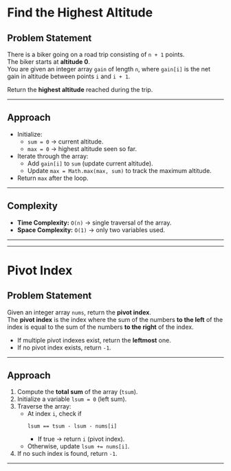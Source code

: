 # Find the Highest Altitude

##  Problem Statement
There is a biker going on a road trip consisting of `n + 1` points.  
The biker starts at **altitude 0**.  
You are given an integer array `gain` of length `n`, where `gain[i]` is the net gain in altitude between points `i` and `i + 1`.  

Return the **highest altitude** reached during the trip.

---

##  Approach
- Initialize:
  - `sum = 0` → current altitude.  
  - `max = 0` → highest altitude seen so far.  
- Iterate through the array:
  - Add `gain[i]` to `sum` (update current altitude).  
  - Update `max = Math.max(max, sum)` to track the maximum altitude.  
- Return `max` after the loop.

---

##  Complexity
- **Time Complexity:** `O(n)` → single traversal of the array.  
- **Space Complexity:** `O(1)` → only two variables used.  
---
---
# Pivot Index

## Problem Statement
Given an integer array `nums`, return the **pivot index**.  
The **pivot index** is the index where the sum of the numbers **to the left** of the index is equal to the sum of the numbers **to the right** of the index.

- If multiple pivot indexes exist, return the **leftmost** one.
- If no pivot index exists, return `-1`.

---

## Approach
1. Compute the **total sum** of the array (`tsum`).  
2. Initialize a variable `lsum = 0` (left sum).  
3. Traverse the array:
   - At index `i`, check if  
     ```
     lsum == tsum - lsum - nums[i]
     ```
     - If true → return `i` (pivot index).  
   - Otherwise, update `lsum += nums[i]`.  
4. If no such index is found, return `-1`.

---
